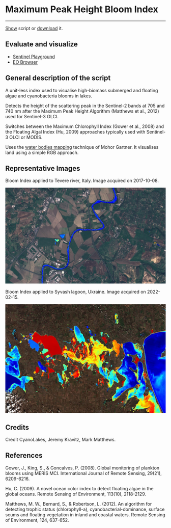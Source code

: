 # Maximum Peak Height Bloom Index

---
<a href="#" id='togglescript'>Show</a> script or [download](script.js) it.
<div id='script_view' style="display:none">
{% highlight javascript %}
      {% include_relative script.js %}
{% endhighlight %}
</div>

## Evaluate and visualize
 - [Sentinel Playground](https://apps.sentinel-hub.com/sentinel-playground/?source=S2&lat=41.9027835&lng=12.496365500000024&zoom=12&evalscripturl=https://raw.githubusercontent.com/sentinel-hub/customScripts/master/sentinel-2/maximum_peak_height_bloom_index/script.js)
 - [EO Browser](http://apps.sentinel-hub.com/eo-browser/#lat=41.9&lng=12.5&zoom=10&datasource=Sentinel-2%20L1C&time=2017-10-08&preset=CUSTOM&layers=B01,B02,B03&evalscripturl=https://raw.githubusercontent.com/sentinel-hub/customScripts/master/sentinel-2/maximum_peak_height_bloom_index/script.js)   

## General description of the script

A unit-less index used to visualise high-biomass submerged and floating algae and cyanobacteria blooms in lakes.

Detects the height of the scattering peak in the Sentinel-2 bands at 705 and 740 nm after 
the Maximum Peak Height Algorithm (Matthews et al., 2012) used for Sentinel-3 OLCI. 

Switches between the Maximum Chlorophyll Index (Gower et al., 2008) and the 
Floating Algal Index (Hu, 2009) approaches typically used with Sentinel-3 OLCI 
or MODIS.

Uses the [water bodies mapping](https://github.com/sentinel-hub/custom-scripts/tree/master/sentinel-2/water_bodies_mapping-wbm) 
technique of Mohor Gartner. It visualises land using a simple RGB approach. 

## Representative Images

Bloom Index applied to Tevere river, Italy. Image acquired on 2017-10-08.

![Maximum Peak Height Bloom Index Italy2](fig/fig1.jpg)

Bloom Index applied to Syvash lagoon, Ukraine. Image acquired on 2022-02-15.

![Maximum Peak Height Bloom Index Italy1](fig/fig2.jpg)

## Credits

Credit CyanoLakes, Jeremy Kravitz, Mark Matthews.

## References
Gower, J., King, S., & Goncalves, P. (2008). Global monitoring of plankton blooms using MERIS MCI. International Journal of Remote Sensing, 29(21), 6209-6216.

Hu, C. (2009). A novel ocean color index to detect floating algae in the global oceans. Remote Sensing of Environment, 113(10), 2118-2129.

Matthews, M. W., Bernard, S., & Robertson, L. (2012). An algorithm for detecting trophic status (chlorophyll-a), cyanobacterial-dominance, surface scums and floating vegetation in inland and coastal waters. Remote Sensing of Environment, 124, 637-652.
